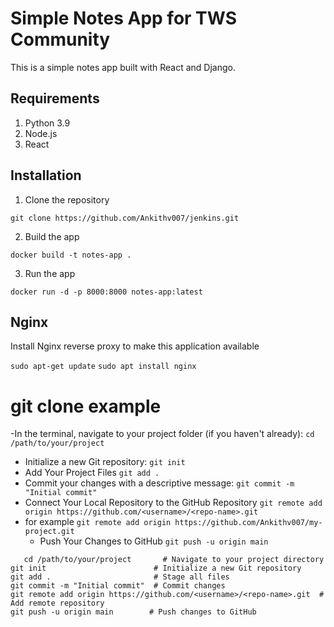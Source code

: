 # Simple Notes App for TWS Community
This is a simple notes app built with React and Django.

## Requirements
1. Python 3.9
2. Node.js
3. React

## Installation
1. Clone the repository
```
git clone https://github.com/Ankithv007/jenkins.git
```

2. Build the app
```
docker build -t notes-app .
```

3. Run the app
```
docker run -d -p 8000:8000 notes-app:latest
```
## Nginx

Install Nginx reverse proxy to make this application available

`sudo apt-get update`
`sudo apt install nginx`



# git clone example
-In the terminal, navigate to your project folder (if you haven't already):
`cd /path/to/your/project`
- Initialize a new Git repository:
`git init`
- Add Your Project Files
`git add .`
- Commit your changes with a descriptive message:
`git commit -m "Initial commit"`
- Connect Your Local Repository to the GitHub Repository
  `git remote add origin https://github.com/<username>/<repo-name>.git`
- for example
  `git remote add origin https://github.com/Ankithv007/my-project.git`
  - Push Your Changes to GitHub
    `git push -u origin main`

 ```
    cd /path/to/your/project       # Navigate to your project directory
git init                        # Initialize a new Git repository
git add .                       # Stage all files
git commit -m "Initial commit"  # Commit changes
git remote add origin https://github.com/<username>/<repo-name>.git  # Add remote repository
git push -u origin main        # Push changes to GitHub

```
